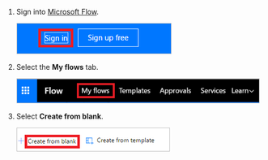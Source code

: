 <!--### Create your flow from the blank template-->

1. Sign into [Microsoft Flow](https://flow.microsoft.com).

     ![sign in](./media/modern-approvals/sign-in.png)

1. Select the **My flows** tab.

     ![select my flows](./media/modern-approvals/select-my-flows.png)

1. Select **Create from blank**.

     ![create from blank](./media/modern-approvals/blank-template.png)